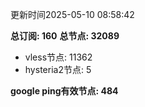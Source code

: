 更新时间2025-05-10 08:58:42

**总订阅: 160**
**总节点: 32089**
- vless节点: 11362
- hysteria2节点: 5

**google ping有效节点: 484**
